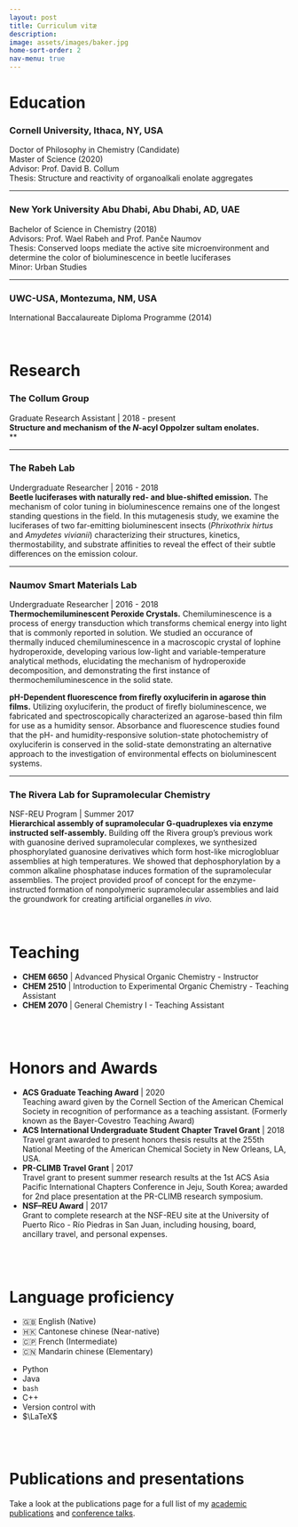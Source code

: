 ```yaml
---
layout: post
title: Curriculum vitæ
description:
image: assets/images/baker.jpg
home-sort-order: 2
nav-menu: true
---
```


# Education

### Cornell University, Ithaca, NY, USA

Doctor of Philosophy in Chemistry (Candidate)  
Master of Science (2020)  
Advisor: Prof. David B. Collum  
Thesis: Structure and reactivity of organoalkali enolate aggregates  

----

### New York University Abu Dhabi, Abu Dhabi, AD, UAE

Bachelor of Science in Chemistry (2018)  
Advisors: Prof. Wael Rabeh and Prof. Panče Naumov  
Thesis: Conserved loops mediate the active site microenvironment and determine the color of bioluminescence in beetle luciferases  
Minor: Urban Studies  

----

### UWC-USA, Montezuma, NM, USA

International Baccalaureate Diploma Programme (2014)

<br />

# Research

### The Collum Group

Graduate Research Assistant | 2018 - present  
**Structure and mechanism of the *N*-acyl Oppolzer sultam enolates.**  
**

----

### The Rabeh Lab

Undergraduate Researcher | 2016 - 2018  
**Beetle luciferases with naturally red- and blue-shifted emission.** The mechanism of color tuning in bioluminescence remains one of the longest standing questions in the field. In this mutagenesis study, we examine the luciferases of two far-emitting bioluminescent insects (*Phrixothrix hirtus* and *Amydetes vivianii*) characterizing their structures, kinetics, thermostability, and substrate affinities to reveal the effect of their subtle differences on the emission colour.

----

### Naumov Smart Materials Lab

Undergraduate Researcher | 2016 - 2018  
**Thermochemiluminescent Peroxide Crystals.** Chemiluminescence is a process of energy transduction which transforms chemical energy into light that is commonly reported in solution. We studied an occurance of thermally induced chemiluminescence in a macroscopic crystal of lophine hydroperoxide, developing various low-light and variable-temperature analytical methods, elucidating the mechanism of hydroperoxide decomposition, and demonstrating the first instance of thermochemiluminescence in the solid state.

**pH-Dependent fluorescence from firefly oxyluciferin in agarose thin films.** Utilizing oxyluciferin, the product of firefly bioluminescence, we fabricated and spectroscopically characterized an agarose-based thin film for use as a humidity sensor. Absorbance and fluorescence studies found that the pH- and humidity-responsive solution-state photochemistry of oxyluciferin is conserved in the solid-state demonstrating an alternative approach to the investigation of environmental effects on bioluminescent systems.

----

### The Rivera Lab for Supramolecular Chemistry

NSF-REU Program | Summer 2017  
**Hierarchical assembly of supramolecular G-quadruplexes via enzyme instructed self-assembly.** Building off the Rivera group’s previous work with guanosine derived supramolecular complexes, we synthesized phosphorylated guanosine derivatives which form host-like microglobluar assemblies at high temperatures.  We showed that dephosphorylation by a common alkaline phosphatase induces formation of the supramolecular assemblies.  The project provided proof of concept for the enzyme-instructed formation of nonpolymeric supramolecular assemblies and laid the groundwork for creating artificial organelles *in vivo*.  

<br />

# Teaching

- **CHEM 6650** \| Advanced Physical Organic Chemistry - Instructor  
- **CHEM 2510** \| Introduction to Experimental Organic Chemistry - Teaching Assistant  
- **CHEM 2070** \| General Chemistry I - Teaching Assistant  

<br />
<br />

# Honors and Awards

- **ACS Graduate Teaching Award** \| 2020  
Teaching award given by the Cornell Section of the American Chemical Society in recognition of performance as a teaching assistant. (Formerly known as the Bayer-Covestro Teaching Award)  
- **ACS International Undergraduate Student Chapter Travel Grant** \| 2018  
Travel grant awarded to present honors thesis results at the 255th National Meeting of the American Chemical Society in New Orleans, LA, USA.  
- **PR-CLIMB Travel Grant** \| 2017  
Travel grant to present summer research results at the 1st ACS Asia Pacific International Chapters Conference in Jeju, South Korea; awarded for 2nd place presentation at the PR-CLIMB research symposium.  
- **NSF–REU Award** \| 2017  
Grant to complete research at the NSF-REU site at the University of Puerto Rico - Río Piedras in San Juan, including housing, board, ancillary travel, and personal expenses.

<br />
<br />

# Language proficiency

<div class="row">
    <div class="6u 12u$(small)">
        <!-- <h4>Unordered</h4> -->
        <ul>
            <li>&#127468;&#127463; English (Native)</li>
            <li>&#127469;&#127472; Cantonese chinese (Near-native)</li>
            <li>&#127464;&#127477; French (Intermediate)</li>
            <li>&#127464;&#127475; Mandarin chinese (Elementary)</li>
        </ul>
    </div>
    <div class="6u$ 12u$(small)">
        <ul>
            <li><i class="fab fa-python"></i> Python</li>
            <li><i class="fab fa-java"></i> Java</li>
            <li><i class="fas fa-terminal"></i> <code>bash</code></li>
            <li><i class="fas fa-code"></i> C++</li>
            <!-- <li><i class="fab fa-linux"></i> Linux</li> -->
            <li><i class="fas fa-code-branch"></i> Version control with <i class="fab fa-git-square"></i></li>
            <li>$\LaTeX$</li>
        </ul>
    </div>
</div>

<br />
<br />

# Publications and presentations

Take a look at the publications page for a full list of my [academic publications](http://localhost:4000/publications.html) and [conference talks](http://localhost:4000/publications.html#talks).

